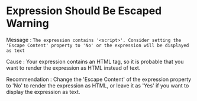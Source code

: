 # Expression Should Be Escaped Warning

Message
:   `The expression contains '<script>'. Consider setting the 'Escape Content' property to 'No' or the expression will be displayed as text`

Cause
:   Your expression contains an HTML tag, so it is probable that you want to render the expression as HTML instead of text.

Recommendation
:   Change the 'Escape Content' of the expression property to 'No' to render the expression as HTML, or leave it as 'Yes' if you want to display the expression as text.
